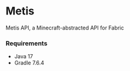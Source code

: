 # Metis

Metis API, a Minecraft-abstracted API for Fabric

### Requirements

- Java 17
- Gradle 7.6.4